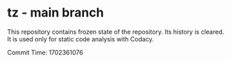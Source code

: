 # tz - main branch

This repository contains frozen state of the repository.
Its history is cleared. It is used only for static code
analysis with Codacy.

Commit Time: 1702361076